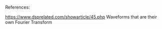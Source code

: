 References:

https://www.dsprelated.com/showarticle/45.php
Waveforms that are their own Fourier Transform
